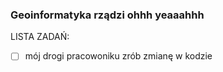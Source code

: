 ### Geoinformatyka rządzi ohhh yeaaahhh

LISTA ZADAŃ:

- [ ] mój drogi pracowoniku zrób zmianę w kodzie
